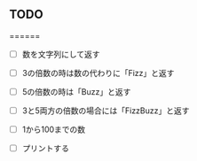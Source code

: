 
## TODO
======

- [ ] 数を文字列にして返す
- [ ] 3の倍数の時は数の代わりに「Fizz」と返す
- [ ] 5の倍数の時は「Buzz」と返す
- [ ] 3と5両方の倍数の場合には「FizzBuzz」と返す
- [ ] 1から100までの数
- [ ] プリントする

